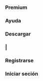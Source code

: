 <!DOCTYPE html>
<html lang="es">
<head>
    <meta charset="UTF-8">
    <meta http-equiv="X-UA-Compatible" content="IE=edge">
    <meta name="viewport" content="width=device-width, initial-scale=1.0">
    <link rel="stylesheet" href="style.css">
    <link rel="preconnect" href="https://fonts.googleapis.com">
    <link rel="preconnect" href="https://fonts.gstatic.com" crossorigin>
    <link href="https://fonts.googleapis.com/css2?family=Fira+Sans&display=swap" rel="stylesheet"> 
    <title>Tarea de CSS Avanzado</title>
</head>
<body>
    <section class="header">
            <div>
                <img id="Etiqueta" src="https://logodownload.org/wp-content/uploads/2016/09/Spotify-logo.png" alt="">
            </div>
            <section class="menu">
                <div>
                    <h1 class="menu-button">Premium</h1>
                </div>
                <div>
                    <h1 class="menu-button">Ayuda</h1>
                </div>
                <div>
                    <h1 class="menu-button">Descargar</h1>
                </div>
                <div>
                    <h1 class="menu-div">|</h1>
                </div>
                <div>
                    <h1 class="menu-button">Registrarse</h1>
                </div>
                <div>
                    <h1 class="menu-button">Iniciar seción</h1>
                </div>
            </section>
    </section>
</body>
</html>
